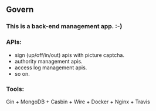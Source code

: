 ## Govern

### This is a back-end management app. :-)

### APIs:

- sign (up/off/in/out) apis with picture captcha.
- authority management apis.
- access log management apis.
- so on.

### Tools:

Gin + MongoDB + Casbin + Wire + Docker + Nginx + Travis

